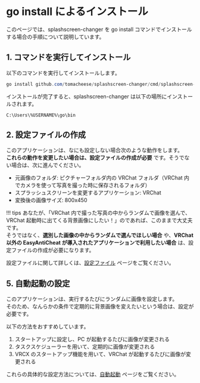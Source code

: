 # go install によるインストール

このページでは、splashscreen-changer を go install コマンドでインストールする場合の手順について説明しています。

## 1. コマンドを実行してインストール

以下のコマンドを実行してインストールします。

```powershell
go install github.com/tomacheese/splashscreen-changer/cmd/splashscreen-changer@latest
```

インストールが完了すると、splashscreen-changer は以下の場所にインストールされます。

```text
C:\Users\%USERNAME%\go\bin
```

## 2. 設定ファイルの作成

このアプリケーションは、なにも設定しない場合次のような動作をします。  
**これらの動作を変更したい場合は、設定ファイルの作成が必要** です。そうでない場合は、次に進んでください。

- 元画像のフォルダ: ピクチャーフォルダ内の VRChat フォルダ（VRChat 内でカメラを使って写真を撮った時に保存されるフォルダ）
- スプラッシュスクリーンを変更するアプリケーション: VRChat
- 変換後の画像サイズ: 800x450

!!! tips
    あなたが、「VRChat 内で撮った写真の中からランダムで画像を選んで、VRChat 起動時に出てくる背景画像にしたい！」のであれば、このままで大丈夫です。  
    そうではなく、**選別した画像の中からランダムで選んでほしい場合** や、**VRChat 以外の EasyAntiCheat が導入されたアプリケーションで利用したい場合** は、設定ファイルの作成が必要になります。

設定ファイルに関して詳しくは、[設定ファイル](../settings/file.md) ページをご覧ください。

## 5. 自動起動の設定

このアプリケーションは、実行するたびにランダムに画像を設定します。  
そのため、なんらかの条件で定期的に背景画像を変えたいという場合は、設定が必要です。

以下の方法をおすすめしています。

1. スタートアップに設定し、PC が起動するたびに画像が変更される
2. タスクスケジューラーを用いて、定期的に画像が変更される
3. VRCX のスタートアップ機能を用いて、VRChat が起動するたびに画像が変更される

これらの具体的な設定方法については、[自動起動](../settings/file.md) ページをご覧ください。
